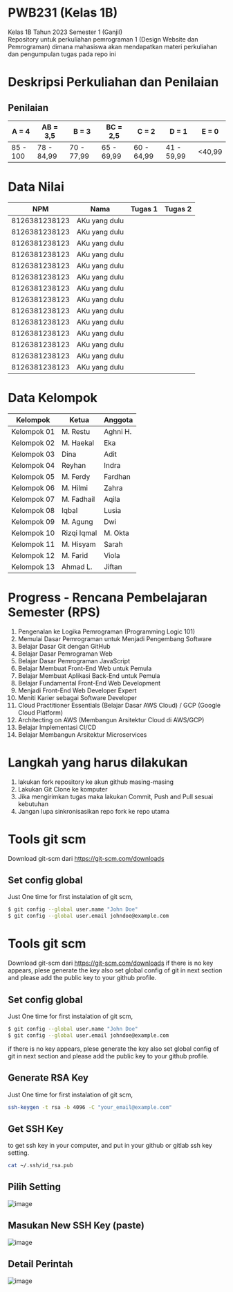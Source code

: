 # PWB231 (Kelas 1B)
Kelas 1B Tahun 2023 Semester 1 (Ganjil) <br>
Repository untuk perkuliahan pemrograman 1 (Design Website dan Pemrograman) dimana mahasiswa akan mendapatkan materi perkuliahan dan pengumpulan tugas pada repo ini

# Deskripsi Perkuliahan dan Penilaian
## Penilaian 
| A = 4 | AB = 3,5 | B = 3 | BC = 2,5 |C = 2 |D = 1 | E = 0|
| -------- | -------- | -------- | -------- |-------- |-------- |-------- |
| 85 - 100 | 78 - 84,99 | 70 - 77,99 | 65 - 69,99 | 60 - 64,99 | 41 - 59,99 | <40,99|

# Data Nilai
| NPM | Nama | Tugas 1 | Tugas 2|
| -------- | -------- | -------- | -------- |
| 8126381238123 | AKu yang dulu | | |
| 8126381238123 | AKu yang dulu | | |
| 8126381238123 | AKu yang dulu | | |
| 8126381238123 | AKu yang dulu | | |
| 8126381238123 | AKu yang dulu | | |
| 8126381238123 | AKu yang dulu | | |
| 8126381238123 | AKu yang dulu | | |
| 8126381238123 | AKu yang dulu | | |
| 8126381238123 | AKu yang dulu | | |
| 8126381238123 | AKu yang dulu | | |
| 8126381238123 | AKu yang dulu | | |
| 8126381238123 | AKu yang dulu | | |
| 8126381238123 | AKu yang dulu | | |
| 8126381238123 | AKu yang dulu | | |

# Data Kelompok
| Kelompok | Ketua | Anggota | 
| -------- | -------- | -------- |
| Kelompok 01 | M. Restu | Aghni H. |
| Kelompok 02 | M. Haekal | Eka |
| Kelompok 03 | Dina | Adit |
| Kelompok 04 | Reyhan | Indra |
| Kelompok 05 | M. Ferdy | Fardhan |
| Kelompok 06 | M. Hilmi | Zahra |
| Kelompok 07 | M. Fadhail | Aqila |
| Kelompok 08 | Iqbal | Lusia |
| Kelompok 09 | M. Agung | Dwi |
| Kelompok 10 | Rizqi Iqmal | M. Okta |
| Kelompok 11 | M. Hisyam | Sarah |
| Kelompok 12 | M. Farid | Viola |
| Kelompok 13 | Ahmad L. | Jiftan |


# Progress - Rencana Pembelajaran Semester (RPS) 
1. Pengenalan ke Logika Pemrograman (Programming Logic 101)
2. Memulai Dasar Pemrograman untuk Menjadi Pengembang Software
3. Belajar Dasar Git dengan GitHub
4. Belajar Dasar Pemrograman Web
5. Belajar Dasar Pemrograman JavaScript
6. Belajar Membuat Front-End Web untuk Pemula
7. Belajar Membuat Aplikasi Back-End untuk Pemula
8. Belajar Fundamental Front-End Web Development
9. Menjadi Front-End Web Developer Expert
10. Meniti Karier sebagai Software Developer
11. Cloud Practitioner Essentials (Belajar Dasar AWS Cloud) / GCP (Google Cloud Platform)
12. Architecting on AWS (Membangun Arsitektur Cloud di AWS/GCP)
13. Belajar Implementasi CI/CD
14. Belajar Membangun Arsitektur Microservices

# Langkah yang harus dilakukan
1. lakukan fork repository ke akun github masing-masing
2. Lakukan Git Clone ke komputer
3. Jika mengirimkan tugas maka lakukan Commit, Push and Pull sesuai kebutuhan
4. Jangan lupa sinkronisasikan repo fork ke repo utama
   
# Tools git scm
Download git-scm dari https://git-scm.com/downloads
## Set config global
Just One time for first instalation of git scm, 
```sh
$ git config --global user.name "John Doe"
$ git config --global user.email johndoe@example.com
```
# Tools git scm
Download git-scm dari https://git-scm.com/downloads
if there is no key appears, plese generate the key also set global config of git in next section and please add the public key to your github profile.

## Set config global
Just One time for first instalation of git scm, 
```sh
$ git config --global user.name "John Doe"
$ git config --global user.email johndoe@example.com
```
if there is no key appears, plese generate the key also set global config of git in next section and please add the public key to your github profile.
## Generate RSA Key
Just One time for first instalation of git scm, 
```sh
ssh-keygen -t rsa -b 4096 -C "your_email@example.com"
```
## Get SSH Key 
to get ssh key in your computer, and put in your github or gitlab ssh key setting.
```sh
cat ~/.ssh/id_rsa.pub
```
## Pilih Setting
![image](https://github.com/kerjabhakti/PWA231/assets/15622730/a4c22f86-9ad1-4b24-9d97-77629036e070)
## Masukan New SSH Key (paste)
![image](https://github.com/kerjabhakti/PWA231/assets/15622730/f2471d65-715e-44f3-9733-50252310783c)

## Detail Perintah
![image](https://github.com/kerjabhakti/PWA231/assets/15622730/2dc983ca-ff92-4941-b6d8-e546ca406b14)
